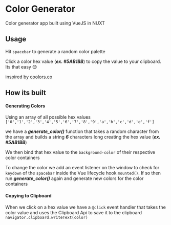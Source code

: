 # Color Generator
Color generator app built using VueJS in NUXT

## Usage
Hit `spacebar` to generate a random color palette

Click a color hex value (***ex. #5AB1BB***) to copy the value to your clipboard. Its that easy 😊

inspired by [coolors.co](https://coolors.co/)

## How its built
#### Generating Colors
Using an array of all possible hex values `['0','1','2','3','4','5','6','7','8','9','a','b','c','d','e','f']`

we have a ***generate_color()*** function that takes a random character from the array and builds a string ***6*** characters long creating the hex value (***ex. #5AB1BB***)

We then bind that hex value to the `background-color` of their respective color containers

To change the color we add an event listener on the window to check for `keydown` of the `spacebar` inside the Vue lifecycle hook `mounted()`. If so then run ***generate_color()*** again and generate new colors for the color containers

#### Copying to Clipboard
When we click on a hex value we have a `@click` event handler that takes the color value and uses the Clipboard Api to save it to the clipboard `navigator.clipboard.writeText(color)`